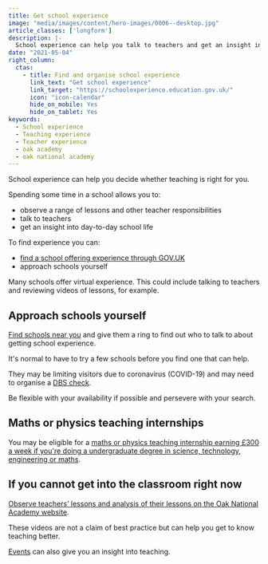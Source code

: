 ```yaml
---
title: Get school experience
image: "media/images/content/hero-images/0006--desktop.jpg"
article_classes: ['longform']
description: |-
  School experience can help you talk to teachers and get an insight into day-to-day school life. Here's how to get school experience.
date: "2021-05-04"
right_column:
  ctas:
    - title: Find and organise school experience
      link_text: "Get school experience"
      link_target: "https://schoolexperience.education.gov.uk/"
      icon: "icon-calendar"
      hide_on_mobile: Yes
      hide_on_tablet: Yes
keywords:
  - School experience
  - Teaching experience
  - Teacher experience
  - oak academy
  - oak national academy
---
```


School experience can help you decide whether teaching is right for you.

Spending some time in a school allows you to:

* observe a range of lessons and other teacher responsibilities
* talk to teachers
* get an insight into day-to-day school life

To find experience you can:

* [find a school offering experience through GOV.UK](https://schoolexperience.education.gov.uk/)
* approach schools yourself

Many schools offer virtual experience. This could include talking to teachers and reviewing videos of lessons, for example.

## Approach schools yourself

[Find schools near you](https://get-information-schools.service.gov.uk/) and give them a ring to find out who to talk to about getting school experience.

It's normal to have to try a few schools before you find one that can help.

They may be limiting visitors due to coronavirus (COVID-19) and may need to organise a [DBS check](https://www.gov.uk/government/organisations/disclosure-and-barring-service/about).

Be flexible with your availability if possible and persevere with your search.

## Maths or physics teaching internships

You may be eligible for a [maths or physics teaching internship earning £300 a week if you're doing a undergraduate degree in science, technology, engineering or maths](/teaching-internship-providers).

## If you cannot get into the classroom right now

[Observe teachers’ lessons and analysis of their lessons on the Oak National Academy website](https://teachers.thenational.academy/lessons-for-itt).

These videos are not a claim of best practice but can help you get to know teaching better.

[Events](/events) can also give you an insight into teaching.
